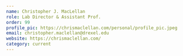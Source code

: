 ```yaml
---
name: Christopher J. MacLellan
role: Lab Director & Assistant Prof.
order: 99
profile_pic: https://chrismaclellan.com/personal/profile_pic.jpeg
email: christopher.maclellan@drexel.edu
website: https://chrismaclellan.com/
category: current
---
```

